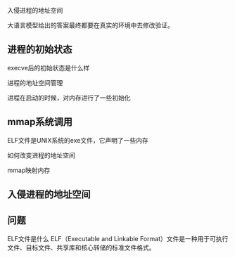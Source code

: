 入侵进程的地址空间

大语言模型给出的答案最终都要在真实的环境中去修改验证。
## 进程的初始状态
execve后的初始状态是什么样

进程的地址空间管理

进程在启动的时候，对内存进行了一些初始化
## mmap系统调用
ELF文件是UNIX系统的exe文件，它声明了一些内存

如何改变进程的地址空间

mmap映射内存

## 入侵进程的地址空间
 

## 问题
ELF文件是什么
ELF（Executable and Linkable Format）文件是一种用于可执行文件、目标文件、共享库和核心转储的标准文件格式。